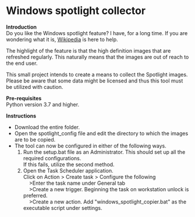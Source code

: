 # Windows spotlight collector

<b>Introduction</b>
<br>
Do you like the Windows spotlight feature? I have, for a long time. If you are wondering what it is, <a href="https://en.wikipedia.org/wiki/Windows_Spotlight">Wikipedia</a> is here to help.

The highlight of the feature is that the high definition images that are refreshed regularly. This naturally means that the images are out of reach to the end user.

This small project intends to create a means to collect the Spotlight images. Please be aware that some data might be licensed and thus this tool must be utilized with caution.

<b>Pre-requisites</b>
<br>
Python version 3.7 and higher.

<b>Instructions</b>
<ul>
  <li>Download the entire folder.</li>
  <li>Open the spotlight_config file and edit the directory to which the images are to be copied.</li>
  <li>The tool can now be configured in either of the following ways.
      <ol>
        <li>Run the setup.bat file as an Administrator. This should set up all the required configurations.
          <br>
          If this fails, utilize the second method.
        </li>
        <li>
          Open the Task Scheduler application.
          <br>
          Click on Action > Create task > Configure the following
          <br>
          &nbsp;&nbsp;&nbsp;&nbsp;>Enter the task name under General tab
          <br>
          &nbsp;&nbsp;&nbsp;&nbsp;>Create a new trigger. Beginning the task on workstation unlock is preferred.
          <br>
          &nbsp;&nbsp;&nbsp;&nbsp;>Create a new action. Add "windows_spotlight_copier.bat" as the executable script under settings.
        </li>
      </ol>
  </li>
</ul>
